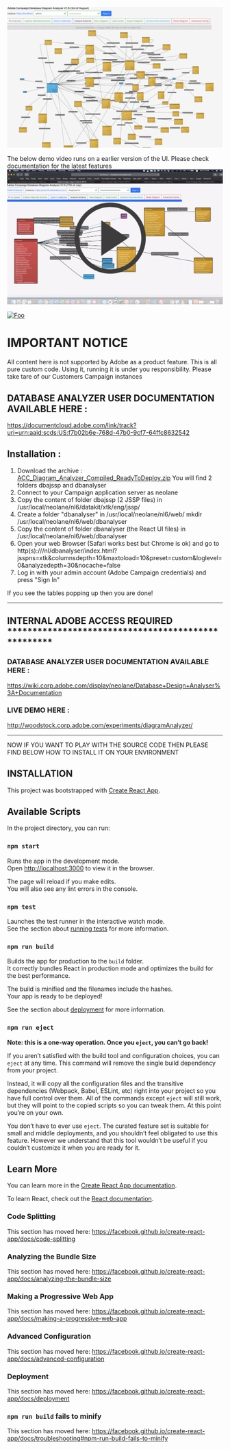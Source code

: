 ![Example Capture](https://github.com/ChrisRedfield126/ac-campaign-analyzer/blob/master/Screenshot%202020-09-12%20at%2022.54.18.png)

The below demo video runs on a earlier version of the UI. Please check documentation for the latest features
![Quick Demo](Screenshot%202020-09-12%20at%2023.51.24.png)

<a href="https://www.youtube.com/watch?v=q4B48dKHl_s" rel="Quick Demo">![Foo](http://www.google.com.au/images/nav_logo7.png)</a>

# IMPORTANT NOTICE 
All content here is not supported by Adobe as a product feature. This is all pure custom code. Using it, running it is under you responsibility. Please take tare of our Customers Campaign instances

## DATABASE ANALYZER USER DOCUMENTATION AVAILABLE HERE :
https://documentcloud.adobe.com/link/track?uri=urn:aaid:scds:US:f7b02b6e-768d-47b0-9cf7-64ffc8632542

## Installation : 
1. Download the archive : [ACC_Diagram_Analyzer_Compiled_ReadyToDeploy.zip](ACC_Diagram_Analyzer_Compiled_ReadyToDeploy.zip)
  You will find 2 folders dbajssp and dbanalyser
2. Connect to your Campaign application server as neolane
3. Copy the content of folder dbajssp (2 JSSP files) in /usr/local/neolane/nl6/datakit/xtk/eng/jssp/
4. Create a folder "dbanalyser" in /usr/local/neolane/nl6/web/
    mkdir /usr/local/neolane/nl6/web/dbanalyser
5. Copy the content of folder dbanalyser (the React UI files) in /usr/local/neolane/nl6/web/dbanalyser
6. Open your web Browser (Safari works best but Chrome is ok) and go to http(s)://<yourCampaignServerURL>/nl/dbanalyser/index.html?jsspns=xtk&columnsdepth=10&maxtoload=10&preset=custom&loglevel=0&analyzedepth=30&nocache=false
7. Log in with your admin account (Adobe Campaign credentials) and press "Sign In"

If you see the tables popping up then you are done!

**** **********************************************************************************

## INTERNAL ADOBE ACCESS REQUIRED ***************************************************
### DATABASE ANALYZER USER DOCUMENTATION AVAILABLE HERE :
https://wiki.corp.adobe.com/display/neolane/Database+Design+Analyser%3A+Documentation

### LIVE DEMO HERE :
http://woodstock.corp.adobe.com/experiments/diagramAnalyzer/
**** **********************************************************************************

NOW IF YOU WANT TO PLAY WITH THE SOURCE CODE THEN PLEASE FIND BELOW HOW TO INSTALL IT ON YOUR ENVIRONMENT

## INSTALLATION

This project was bootstrapped with [Create React App](https://github.com/facebook/create-react-app).

## Available Scripts

In the project directory, you can run:

### `npm start`

Runs the app in the development mode.<br>
Open [http://localhost:3000](http://localhost:3000) to view it in the browser.

The page will reload if you make edits.<br>
You will also see any lint errors in the console.

### `npm test`

Launches the test runner in the interactive watch mode.<br>
See the section about [running tests](https://facebook.github.io/create-react-app/docs/running-tests) for more information.

### `npm run build`

Builds the app for production to the `build` folder.<br>
It correctly bundles React in production mode and optimizes the build for the best performance.

The build is minified and the filenames include the hashes.<br>
Your app is ready to be deployed!

See the section about [deployment](https://facebook.github.io/create-react-app/docs/deployment) for more information.

### `npm run eject`

**Note: this is a one-way operation. Once you `eject`, you can’t go back!**

If you aren’t satisfied with the build tool and configuration choices, you can `eject` at any time. This command will remove the single build dependency from your project.

Instead, it will copy all the configuration files and the transitive dependencies (Webpack, Babel, ESLint, etc) right into your project so you have full control over them. All of the commands except `eject` will still work, but they will point to the copied scripts so you can tweak them. At this point you’re on your own.

You don’t have to ever use `eject`. The curated feature set is suitable for small and middle deployments, and you shouldn’t feel obligated to use this feature. However we understand that this tool wouldn’t be useful if you couldn’t customize it when you are ready for it.

## Learn More

You can learn more in the [Create React App documentation](https://facebook.github.io/create-react-app/docs/getting-started).

To learn React, check out the [React documentation](https://reactjs.org/).

### Code Splitting

This section has moved here: https://facebook.github.io/create-react-app/docs/code-splitting

### Analyzing the Bundle Size

This section has moved here: https://facebook.github.io/create-react-app/docs/analyzing-the-bundle-size

### Making a Progressive Web App

This section has moved here: https://facebook.github.io/create-react-app/docs/making-a-progressive-web-app

### Advanced Configuration

This section has moved here: https://facebook.github.io/create-react-app/docs/advanced-configuration

### Deployment

This section has moved here: https://facebook.github.io/create-react-app/docs/deployment

### `npm run build` fails to minify

This section has moved here: https://facebook.github.io/create-react-app/docs/troubleshooting#npm-run-build-fails-to-minify
